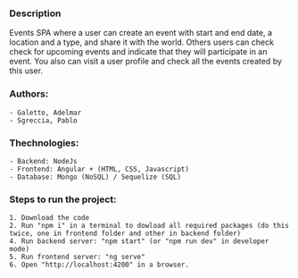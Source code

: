 
### Description
Events SPA where a user can create an event with start and end date, a location and a type, and share it with the world.
Others users can check check for upcoming events and indicate that they will participate in an event.
You also can visit a user profile and check all the events created by this user.  

### Authors:
    - Galetto, Adelmar
    - Sgreccia, Pablo

### Thechnologies:
    - Backend: NodeJs
    - Frontend: Angular + (HTML, CSS, Javascript)
    - Database: Mongo (NoSQL) / Sequelize (SQL)

### Steps to run the project:
    1. Download the code
    2. Run "npm i" in a terminal to dowload all required packages (do this twice, one in frontend folder and other in backend folder)
    4. Run backend server: "npm start" (or "npm run dev" in developer mode) 
    5. Run frontend server: "ng serve"
    6. Open "http://localhost:4200" in a browser.
